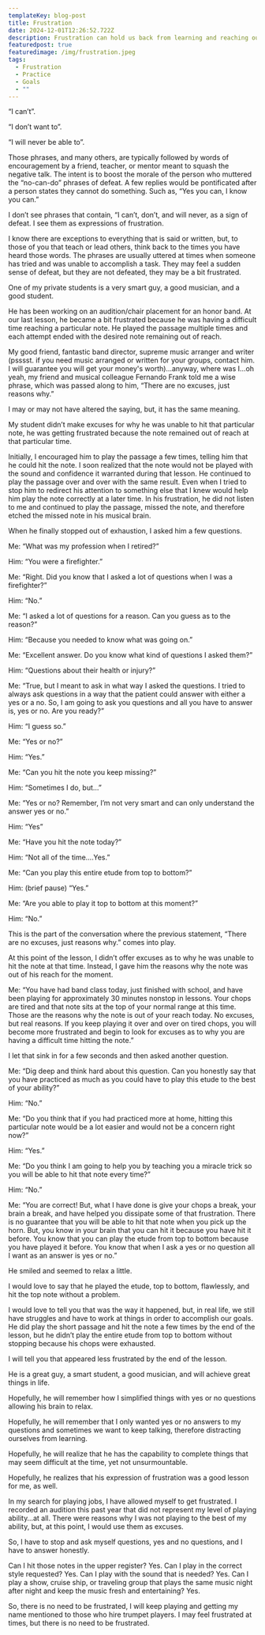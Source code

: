```yaml
---
templateKey: blog-post
title: Frustration
date: 2024-12-01T12:26:52.722Z
description: Frustration can hold us back from learning and reaching our highest potential.
featuredpost: true
featuredimage: /img/frustration.jpeg
tags:
  - Frustration
  - Practice
  - Goals
  - ""
---
```

“I can’t”.

“I don’t want to”.

“I will never be able to”.

Those phrases, and many others, are typically followed by words of encouragement by a friend, teacher, or mentor meant to squash the negative talk.  The intent is to boost the morale of the person who muttered the “no-can-do” phrases of defeat.  A few replies would be pontificated after a person states they cannot do something.  Such as, “Yes you can, I know you can.”

I don’t see phrases that contain, “I can’t, don’t, and will never, as a sign of defeat.  I see them as expressions of frustration.

I know there are exceptions to everything that is said or written, but, to those of you that teach or lead others, think back to the times you have heard those words.  The phrases are usually uttered at times when someone has tried and was unable to accomplish a task.  They may feel a sudden sense of defeat, but they are not defeated, they may be a bit frustrated.

One of my private students is a very smart guy, a good musician, and a good student.

He has been working on an audition/chair placement for an honor band.  At our last lesson, he became a bit frustrated because he was having a difficult time reaching a particular note.  He played the passage multiple times and each attempt ended with the desired note remaining out of reach.

My good friend, fantastic band director, supreme music arranger and writer (psssst. if you need music arranged or written for your groups, contact him.  I will guarantee you will get your money's worth)…anyway, where was I…oh yeah, my friend and musical colleague Fernando Frank told me a wise phrase, which was passed along to him, “There are no excuses, just reasons why.”

I may or may not have altered the saying, but, it has the same meaning.

My student didn’t make excuses for why he was unable to hit that particular note, he was getting frustrated because the note remained out of reach at that particular time.

Initially, I encouraged him to play the passage a few times, telling him that he could hit the note.  I soon realized that the note would not be played with the sound and confidence it warranted during that lesson.  He continued to play the passage over and over with the same result.  Even when I tried to stop him to redirect his attention to something else that I knew would help him play the note correctly at a later time.  In his frustration, he did not listen to me and continued to play the passage, missed the note, and therefore etched the missed note in his musical brain.

When he finally stopped out of exhaustion, I asked him a few questions.

Me:  “What was my profession when I retired?”

Him:  “You were a firefighter.”

Me:  “Right.  Did you know that I asked a lot of questions when I was a firefighter?”

Him:  “No.”

Me:  “I asked a lot of questions for a reason.  Can you guess as to the reason?”

Him:  “Because you needed to know what was going on.”

Me:  “Excellent answer.  Do you know what kind of questions I asked them?”

Him:  “Questions about their health or injury?”

Me:  “True, but I meant to ask in what way I asked the questions.  I tried to always ask questions in a way that the patient could answer with either a yes or a no.  So, I am going to ask you questions and all you have to answer is, yes or no.  Are you ready?”

Him:  “I guess so.”

Me:  “Yes or no?”

Him:  “Yes.”

Me:  “Can you hit the note you keep missing?”

Him:  “Sometimes I do, but…”

Me:  “Yes or no?  Remember, I’m not very smart and can only understand the answer yes or no.”

Him:  “Yes”

Me:  “Have you hit the note today?”

Him:  “Not all of the time….Yes.”

Me:  “Can you play this entire etude from top to bottom?”

Him:  (brief pause) “Yes.”

Me:  “Are you able to play it top to bottom at this moment?”

Him:  “No.”

This is the part of the conversation where the previous statement, “There are no excuses, just reasons why.” comes into play.

At this point of the lesson, I didn’t offer excuses as to why he was unable to hit the note at that time.  Instead, I gave him the reasons why the note was out of his reach for the moment.

Me:  “You have had band class today, just finished with school, and have been playing for approximately 30 minutes nonstop in lessons.  Your chops are tired and that note sits at the top of your normal range at this time.  Those are the reasons why the note is out of your reach today.  No excuses, but real reasons.  If you keep playing it over and over on tired chops, you will become more frustrated and begin to look for excuses as to why you are having a difficult time hitting the note.”

I let that sink in for a few seconds and then asked another question.

Me:  “Dig deep and think hard about this question.  Can you honestly say that you have practiced as much as you could have to play this etude to the best of your ability?”

Him:  “No.”

Me:  “Do you think that if you had practiced more at home, hitting this particular note would be a lot easier and would not be a concern right now?”

Him:  “Yes.”

Me:  “Do you think I am going to help you by teaching you a miracle trick so you will be able to hit that note every time?”

Him:  “No.”

Me:  “You are correct!  But, what I have done is give your chops a break, your brain a break, and have helped you dissipate some of that frustration.  There is no guarantee that you will be able to hit that note when you pick up the horn.  But, you know in your brain that you can hit it because you have hit it before.  You know that you can play the etude from top to bottom because you have played it before.  You know that when I ask a yes or no question all I want as an answer is yes or no.”

He smiled and seemed to relax a little.  

I would love to say that he played the etude, top to bottom, flawlessly, and hit the top note without a problem.  

I would love to tell you that was the way it happened, but, in real life, we still have struggles and have to work at things in order to accomplish our goals.  He did play the short passage and hit the note a few times by the end of the lesson, but he didn’t play the entire etude from top to bottom without stopping because his chops were exhausted.

I will tell you that appeared less frustrated by the end of the lesson.

He is a great guy, a smart student, a good musician, and will achieve great things in life.  

Hopefully, he will remember how I simplified things with yes or no questions allowing his brain to relax.

Hopefully, he will remember that I only wanted yes or no answers to my questions and sometimes we want to keep talking, therefore distracting ourselves from learning.

Hopefully, he will realize that he has the capability to complete things that may seem difficult at the time, yet not unsurmountable.

Hopefully, he realizes that his expression of frustration was a good lesson for me, as well.  

In my search for playing jobs, I have allowed myself to get frustrated.  I recorded an audition this past year that did not represent my level of playing ability…at all.  There were reasons why I was not playing to the best of my ability, but, at this point, I would use them as excuses.

So, I have to stop and ask myself questions, yes and no questions, and I have to answer honestly.

Can I hit those notes in the upper register?  Yes.
Can I play in the correct style requested?  Yes.
Can I play with the sound that is needed?  Yes.
Can I play a show, cruise ship, or traveling group that plays the same music night after night and keep the music fresh and entertaining?  Yes.

So, there is no need to be frustrated, I will keep playing and getting my name mentioned to those who hire trumpet players.  I may feel frustrated at times, but there is no need to be frustrated.